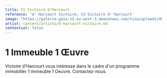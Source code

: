 ```yaml
---
title: CV Victoire d'Harcourt
reference: 'd''Harcourt Victoire, CV Victoire d''Harcourt'
image: "https://galerie-gaia.s3.eu-west-3.amazonaws.com/tina/uploads/dharcourt-victoire/GAIÌ\x88A STUDIO FICHE D'HARCOURT_page-0002.jpg"
artist: content/artists/d-harcourt-victoire.md
contextual: false
---
```


# 1 Immeuble 1 Œuvre

Victoire d'Harcourt vous intéresse dans le cadre d'un programme immobilier 1 immeuble 1 Oeuvre. Contactez-nous.
